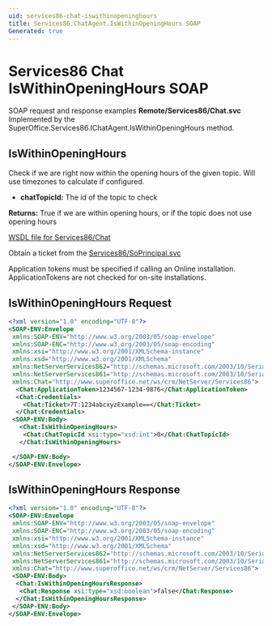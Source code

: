 ```yaml
---
uid: services86-chat-iswithinopeninghours
title: Services86.ChatAgent.IsWithinOpeningHours SOAP
Generated: true
---
```


# Services86 Chat IsWithinOpeningHours SOAP

SOAP request and response examples **Remote/Services86/Chat.svc**
Implemented by the <see cref="M:SuperOffice.Services86.IChatAgent.IsWithinOpeningHours">SuperOffice.Services86.IChatAgent.IsWithinOpeningHours</see> method.

## IsWithinOpeningHours

Check if we are right now within the opening hours of the given topic. Will use timezones to calculate if configured.

* **chatTopicId:** The id of the topic to check

**Returns:** True if we are within opening hours, or if the topic does not use opening hours


[WSDL file for Services86/Chat](../Services86-Chat.md)

Obtain a ticket from the [Services86/SoPrincipal.svc](../SoPrincipal/SoPrincipal.md)

Application tokens must be specified if calling an Online installation. ApplicationTokens are not checked for on-site installations.

## IsWithinOpeningHours Request

```xml
<?xml version="1.0" encoding="UTF-8"?>
<SOAP-ENV:Envelope
 xmlns:SOAP-ENV="http://www.w3.org/2003/05/soap-envelope"
 xmlns:SOAP-ENC="http://www.w3.org/2003/05/soap-encoding"
 xmlns:xsi="http://www.w3.org/2001/XMLSchema-instance"
 xmlns:xsd="http://www.w3.org/2001/XMLSchema"
 xmlns:NetServerServices862="http://schemas.microsoft.com/2003/10/Serialization/Arrays"
 xmlns:NetServerServices861="http://schemas.microsoft.com/2003/10/Serialization/"
 xmlns:Chat="http://www.superoffice.net/ws/crm/NetServer/Services86">
  <Chat:ApplicationToken>1234567-1234-9876</Chat:ApplicationToken>
  <Chat:Credentials>
    <Chat:Ticket>7T:1234abcxyzExample==</Chat:Ticket>
  </Chat:Credentials>
 <SOAP-ENV:Body>
   <Chat:IsWithinOpeningHours>
    <Chat:ChatTopicId xsi:type="xsd:int">0</Chat:ChatTopicId>
   </Chat:IsWithinOpeningHours>

 </SOAP-ENV:Body>
</SOAP-ENV:Envelope>

```


## IsWithinOpeningHours Response

```xml
<?xml version="1.0" encoding="UTF-8"?>
<SOAP-ENV:Envelope
 xmlns:SOAP-ENV="http://www.w3.org/2003/05/soap-envelope"
 xmlns:SOAP-ENC="http://www.w3.org/2003/05/soap-encoding"
 xmlns:xsi="http://www.w3.org/2001/XMLSchema-instance"
 xmlns:xsd="http://www.w3.org/2001/XMLSchema"
 xmlns:NetServerServices862="http://schemas.microsoft.com/2003/10/Serialization/Arrays"
 xmlns:NetServerServices861="http://schemas.microsoft.com/2003/10/Serialization/"
 xmlns:Chat="http://www.superoffice.net/ws/crm/NetServer/Services86">
 <SOAP-ENV:Body>
  <Chat:IsWithinOpeningHoursResponse>
   <Chat:Response xsi:type="xsd:boolean">false</Chat:Response>
  </Chat:IsWithinOpeningHoursResponse>
 </SOAP-ENV:Body>
</SOAP-ENV:Envelope>

```

